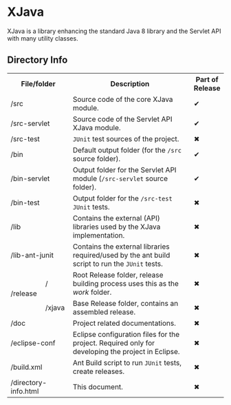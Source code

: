 # XJava

XJava is a library enhancing the standard Java 8 library and the Servlet API with many utility classes.

## Directory Info

<table>
	<tr>
		<th colspan=2>File/folder</th>
		<th>Description</th>
		<th>Part&nbsp;of<br>Release
		</th>
	</tr>
	<tr>
		<td colspan=2>/src</td>
		<td>Source code of the core XJava module.</td>
		<td>&#10004;</td>
	</tr>
	<tr>
		<td colspan=2>/src-servlet</td>
		<td>Source code of the Servlet API XJava module.</td>
		<td>&#10004;</td>
	</tr>
	<tr>
		<td colspan=2>/src-test</td>
		<td><code>JUnit</code> test sources of the project.</td>
		<td>&#10006;</td>
	</tr>
	<tr>
		<td colspan=2>/bin</td>
		<td>Default output folder (for the <code>/src</code> source
			folder).
		</td>
		<td>&#10004;</td>
	</tr>
	<tr>
		<td colspan=2>/bin-servlet</td>
		<td>Output folder for the Servlet API module (<code>/src-servlet</code>
			source folder).
		</td>
		<td>&#10004;</td>
	</tr>
	<tr>
		<td colspan=2>/bin-test</td>
		<td>Output folder for the <code>/src-test</code> <code>JUnit</code>
			tests.
		</td>
		<td>&#10006;</td>
	</tr>
	<tr>
		<td colspan=2>/lib</td>
		<td>Contains the external (API) libraries used by the XJava
			implementation.</td>
		<td>&#10006;</td>
	</tr>
	<tr>
		<td colspan=2>/lib-ant-junit</td>
		<td>Contains the external libraries required/used by the ant
			build script to run the <code>JUnit</code> tests.
		</td>
		<td>&#10006;</td>
	</tr>
	<tr>
		<td rowspan=2>/release</td>
		<td>/</td>
		<td>Root Release folder, release building process uses this as
			the <i>work</i> folder.
		</td>
		<td>&#10006;</td>
	</tr>
	<tr>
		<td>/xjava</td>
		<td>Base Release folder, contains an assembled release.</td>
		<td>&#10006;</td>
	</tr>
	<tr>
		<td colspan=2>/doc</td>
		<td>Project related documentations.</td>
		<td>&#10006;</td>
	</tr>
	<tr>
		<td colspan=2>/eclipse-conf</td>
		<td>Eclipse configuration files for the project. Required only
			for developing the project in Eclipse.</td>
		<td>&#10006;</td>
	</tr>
	<tr>
		<td colspan=2>/build.xml</td>
		<td>Ant Build script to run <code>JUnit</code> tests, create
			releases.
		</td>
		<td>&#10006;</td>
	</tr>
	<tr>
		<td colspan=2>/directory-info.html</td>
		<td>This document.</td>
		<td>&#10006;</td>
	</tr>
</table>
